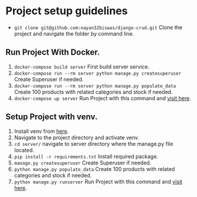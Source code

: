 # Project setup guidelines

- `git clone git@github.com:nayan32biswas/django-crud.git` Clone the project and navigate the folder by command line.

## Run Project With Docker.

1. `docker-compose build server` First build server service.
2. `docker-compose run --rm server python manage.py createsuperuser` Create Superuser if needed.
3. `docker-compose run --rm server python manage.py populate_data` Create 100 products with related categories and stock if needed.
4. `docker-compose up server` Run Project with this command and [visit here](http://localhost:8000).


## Setup Project with venv.

1. Install venv from [here](https://packaging.python.org/guides/installing-using-pip-and-virtual-environments/).
2. Navigate to the project directory and activate venv.
3. `cd server/` navigate to server directory where the manage.py file located.
4. `pip install -r requirements.txt` Install required package.
5. `manage.py createsuperuser` Create Superuser if needed.
6. `python manage.py populate_data` Create 100 products with related categories and stock if needed.
7. `python manage.py runserver` Run Project with this command and [visit here](http://localhost:8000).
